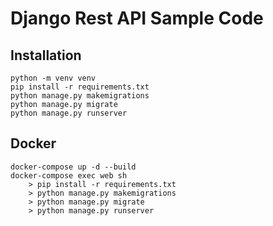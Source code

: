 # Django Rest API Sample Code

## Installation

```
python -m venv venv
pip install -r requirements.txt
python manage.py makemigrations
python manage.py migrate
python manage.py runserver
```


## Docker

```
docker-compose up -d --build
docker-compose exec web sh
    > pip install -r requirements.txt
    > python manage.py makemigrations
    > python manage.py migrate
    > python manage.py runserver
```

